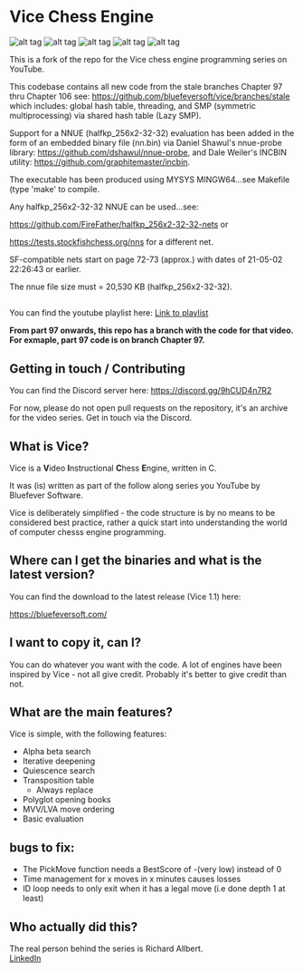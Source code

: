 # Vice Chess Engine

![alt tag](https://raw.githubusercontent.com/FireFather/vice-smp-nue/main/logos/vice_0.bmp)
![alt tag](https://raw.githubusercontent.com/FireFather/vice-smp-nue/main/logos/vice_1.bmp)
![alt tag](https://raw.githubusercontent.com/FireFather/vice-smp-nue/main/logos/vice_2.bmp)
![alt tag](https://raw.githubusercontent.com/FireFather/vice-smp-nue/main/logos/vice_3.bmp)
![alt tag](https://raw.githubusercontent.com/FireFather/vice-smp-nue/main/logos/vice_4.bmp)

This is a fork of the repo for the Vice chess engine programming series on YouTube.

This codebase contains all new code from the stale branches Chapter 97 thru Chapter 106
see: https://github.com/bluefeversoft/vice/branches/stale
which includes: global hash table, threading, and SMP (symmetric multiprocessing) via shared hash table (Lazy SMP).

Support for a NNUE (halfkp_256x2-32-32) evaluation has been added in the form of an embedded binary file (nn.bin)
via Daniel Shawul's nnue-probe library: https://github.com/dshawul/nnue-probe,
and Dale Weiler's INCBIN utility: https://github.com/graphitemaster/incbin.

The executable has been produced using MYSYS MINGW64...see Makefile (type 'make' to compile.

Any halfkp_256x2-32-32 NNUE can be used...see:

https://github.com/FireFather/halfkp_256x2-32-32-nets or

https://tests.stockfishchess.org/nns for a different net.

SF-compatible nets start on page 72-73 (approx.) with dates of 21-05-02 22:26:43 or earlier.

The nnue file size must = 20,530 KB (halfkp_256x2-32-32).

## 
You can find the youtube playlist here: [Link to playlist](https://www.youtube.com/playlist?list=PLZ1QII7yudbc-Ky058TEaOstZHVbT-2hg)

**From part 97 onwards, this repo has a branch with the code for that video. For exmaple, part 97 code is on branch Chapter 97.**

## Getting in touch / Contributing

You can find the Discord server here: https://discord.gg/9hCUD4n7R2

For now, please do not open pull requests on the repository, it's an archive for the video series. Get in touch via the Discord.

## What is Vice?

Vice is a **V**ideo **I**nstructional **C**hess **E**ngine, written in C.

It was (is) written as part of the follow along series you YouTube by Bluefever Software.

Vice is deliberately simplified - the code structure is by no means to be considered best practice, rather a quick start into understanding the world of computer chesss engine programming.

## Where can I get the binaries and what is the latest version?

You can find the download to the latest release (Vice 1.1) here:

https://bluefeversoft.com/

## I want to copy it, can I?

You can do whatever you want with the code. A lot of engines have been inspired by Vice - not all give credit. Probably it's better to give credit than not.

## What are the main features?

Vice is simple, with the following features:

- Alpha beta search
- Iterative deepening
- Quiescence search
- Transposition table
  - Always replace
- Polyglot opening books
- MVV/LVA move ordering
- Basic evaluation

## bugs to fix:
- The PickMove function needs a BestScore of -(very low) instead of 0
- Time management for x moves in x minutes causes losses
- ID loop needs to only exit when it has a legal move (i.e done depth 1 at least)

## Who actually did this?

The real person behind the series is Richard Allbert.  
[LinkedIn](www.linkedin.com/in/richard-allbert)


